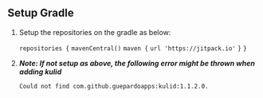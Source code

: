 ## Setup Gradle

1. Setup the repositories on the gradle as below:

    
    ```repositories {```
        ```mavenCentral()```
        ```maven {```
            ```url 'https://jitpack.io'```
        ```}```
    ```}```

2. ***Note: If not setup as above, the following error might be thrown when adding kulid***
    
    ```Could not find com.github.guepardoapps:kulid:1.1.2.0.```